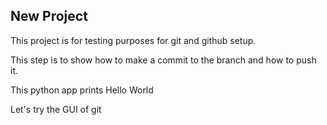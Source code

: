 ## New Project
This project is for testing purposes for git and github setup.

This step is to show how to make a commit to the branch and how to push it.

This python app prints Hello World

Let's try the GUI of git
